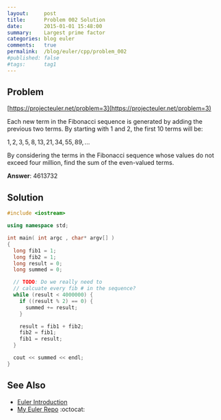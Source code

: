 ```yaml
---
layout:     post
title:      Problem 002 Solution
date:       2015-01-01 15:48:00
summary:    Largest prime factor
categories: blog euler
comments:   true
permalink:  /blog/euler/cpp/problem_002
#published: false
#tags:      tag1
---
```


## Problem

[https://projecteuler.net/problem=3](https://projecteuler.net/problem=3)

Each new term in the Fibonacci sequence is generated by adding the previous two terms. By starting with 1 and 2, the first 10 terms will be:

$1, 2, 3, 5, 8, 13, 21, 34, 55, 89, ...$

By considering the terms in the Fibonacci sequence whose values do not exceed four million, find the sum of the even-valued terms.

**Answer**: 4613732

## Solution

```cpp
#include <iostream>

using namespace std;

int main( int argc , char* argv[] )
{
  long fib1 = 1;
  long fib2 = 1;
  long result = 0;
  long summed = 0;

  // TODO: Do we really need to
  // calcuate every fib # in the sequence?
  while (result < 4000000) {
    if ((result % 2) == 0) {
      summed += result;
    }

    result = fib1 + fib2;
    fib2 = fib1;
    fib1 = result;
  }

  cout << summed << endl;
}
```

## See Also

* [Euler Introduction]({{site.baseurl}}/blog/euler/introduction)
* [My Euler Repo](https://github.com/tvarley/euler) :octocat:
